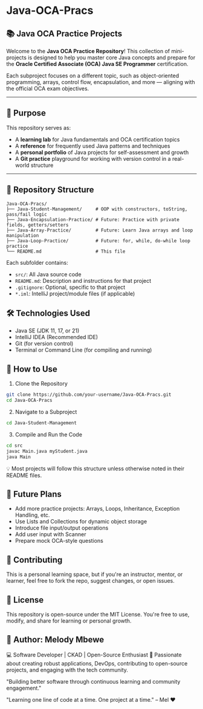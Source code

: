# Java-OCA-Pracs

## 📚 Java OCA Practice Projects

Welcome to the **Java OCA Practice Repository**! This collection of mini-projects is designed to help you master core Java concepts and prepare for the **Oracle Certified Associate (OCA) Java SE Programmer** certification.

Each subproject focuses on a different topic, such as object-oriented programming, arrays, control flow, encapsulation, and more — aligning with the official OCA exam objectives.

---

## 🧠 Purpose

This repository serves as:

- A **learning lab** for Java fundamentals and OCA certification topics  
- A **reference** for frequently used Java patterns and techniques  
- A **personal portfolio** of Java projects for self-assessment and growth  
- A **Git practice** playground for working with version control in a real-world structure  

---

## 📁 Repository Structure

```
Java-OCA-Pracs/
├── Java-Student-Management/     # OOP with constructors, toString, pass/fail logic
├── Java-Encapsulation-Practice/ # Future: Practice with private fields, getters/setters
├── Java-Array-Practice/         # Future: Learn Java arrays and loop manipulation
├── Java-Loop-Practice/          # Future: for, while, do-while loop practice
└── README.md                    # This file
```

Each subfolder contains:
- `src/`: All Java source code
- `README.md`: Description and instructions for that project
- `.gitignore`: Optional, specific to that project
- `*.iml`: IntelliJ project/module files (if applicable)

## 🛠️ Technologies Used

- Java SE (JDK 11, 17, or 21)
- IntelliJ IDEA (Recommended IDE)
- Git (for version control)
- Terminal or Command Line (for compiling and running)

## 🚀 How to Use

1. Clone the Repository
```bash
git clone https://github.com/your-username/Java-OCA-Pracs.git
cd Java-OCA-Pracs
```

2. Navigate to a Subproject
```bash
cd Java-Student-Management
```

3. Compile and Run the Code
```bash
cd src
javac Main.java myStudent.java
java Main
```

💡 Most projects will follow this structure unless otherwise noted in their README files.

## 🔮 Future Plans

- Add more practice projects: Arrays, Loops, Inheritance, Exception Handling, etc.
- Use Lists and Collections for dynamic object storage
- Introduce file input/output operations
- Add user input with Scanner
- Prepare mock OCA-style questions

## 🤝 Contributing

This is a personal learning space, but if you're an instructor, mentor, or learner, feel free to fork the repo, suggest changes, or open issues.

## 📝 License

This repository is open-source under the MIT License. You're free to use, modify, and share for learning or personal growth.

## 💪 Author: Melody Mbewe  

💻 Software Developer | CKAD | Open-Source Enthusiast
🌟 Passionate about creating robust applications, DevOps, contributing to open-source projects, and engaging with the tech community.

"Building better software through continuous learning and community engagement." 

"Learning one line of code at a time. One project at a time." – Mel ❤️
